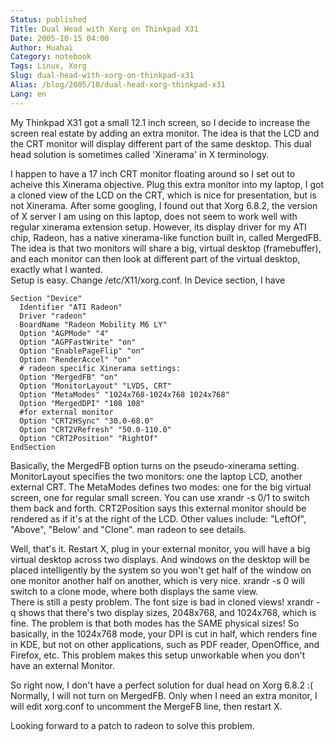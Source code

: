 ```yaml
---
Status: published
Title: Dual Head with Xorg on Thinkpad X31
Date: 2005-10-15 04:00
Author: Huahai
Category: notebook
Tags: Linux, Xorg
Slug: dual-head-with-xorg-on-thinkpad-x31
Alias: /blog/2005/10/dual-head-xorg-thinkpad-x31
Lang: en
---
```


My Thinkpad X31 got a small 12.1 inch screen, so I decide to increase the screen real estate by adding an extra monitor. The idea is that the LCD and the CRT monitor will display different part of the same desktop. This dual head solution is sometimes called 'Xinerama' in X terminology.  

I happen to have a 17 inch CRT monitor floating around so I set out to acheive this Xinerama objective. Plug this extra monitor into my laptop, I got a cloned view of the LCD on the CRT, which is nice for presentation, but is not Xinerama. After some googling, I found out that Xorg 6.8.2, the version of X server I am using on this laptop, does not seem to work well with regular xinerama extension setup. However, its display driver for my ATI chip, Radeon, has a native xinerama-like function built in, called MergedFB. The idea is that two monitors will share a big, virtual desktop (framebuffer), and each monitor can then look at different part of the virtual desktop, exactly what I wanted.  
Setup is easy. Change /etc/X11/xorg.conf. In Device section, I have  

```
Section "Device"  
  Identifier "ATI Radeon"  
  Driver "radeon"  
  BoardName "Radeon Mobility M6 LY"  
  Option "AGPMode" "4"  
  Option "AGPFastWrite" "on"  
  Option "EnablePageFlip" "on"  
  Option "RenderAccel" "on"  
  # radeon specific Xinerama settings:  
  Option "MergedFB" "on"  
  Option "MonitorLayout" "LVDS, CRT"  
  Option "MetaModes" "1024x768-1024x768 1024x768"  
  Option "MergedDPI" "108 108"  
  #for external monitor  
  Option "CRT2HSync" "30.0-68.0"  
  Option "CRT2VRefresh" "50.0-110.0"  
  Option "CRT2Position" "RightOf"  
EndSection  
```

Basically, the MergedFB option turns on the pseudo-xinerama setting. MonitorLayout specifies the two monitors: one the laptop LCD, another external CRT. The MetaModes defines two modes: one for the big virtual screen, one for regular small screen. You can use xrandr -s 0/1 to switch them back and forth. CRT2Position says this external monitor should be rendered as if it's at the right of the LCD. Other values include: "LeftOf", "Above", "Below' and "Clone". man radeon to see details.  

Well, that's it. Restart X, plug in your external monitor, you will have a big virtual desktop across two displays. And windows on the desktop will be placed intelligently by the system so you won't get half of the window on one monitor another half on another, which is very nice. xrandr -s 0 will switch to a clone mode, where both displays the same view.  
There is still a pesty problem. The font size is bad in cloned views! xrandr -q shows that there's two display sizes, 2048x768, and 1024x768, which is fine. The problem is that both modes has the SAME physical sizes! So basically, in the 1024x768 mode, your DPI is cut in half, which renders fine in KDE, but not on other applications, such as PDF reader, OpenOffice, and Firefox, etc. This problem makes this setup unworkable when you don't have an external Monitor.  

So right now, I don't have a perfect solution for dual head on Xorg 6.8.2 :( Normally, I will not turn on MergedFB. Only when I need an extra monitor, I will edit xorg.conf to uncomment the MergeFB line, then restart X.  

Looking forward to a patch to radeon to solve this problem.
